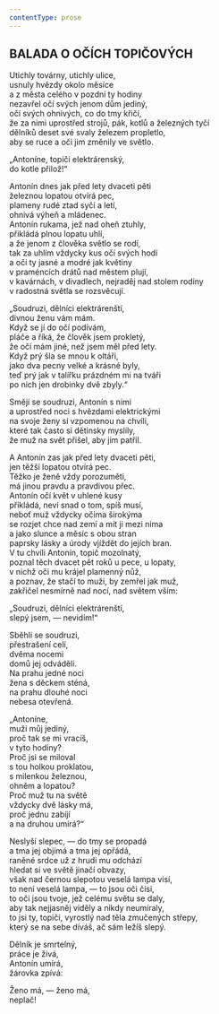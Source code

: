 ```yaml
---
contentType: prose
---
```


<section>

## BALADA O OČÍCH TOPIČOVÝCH  

Utichly továrny, utichly ulice,  
usnuly hvězdy okolo měsíce  
a z města celého v pozdní ty hodiny  
nezavřel očí svých jenom dům jediný,  
očí svých ohnivých, co do tmy křičí,  
že za nimi uprostřed strojů, pák, kotlů a železných tyčí  
dělníků deset své svaly železem propletlo,  
aby se ruce a oči jim změnily ve světlo.  

„Antoníne, topiči elektrárenský,  
do kotle přilož!“  

Antonín dnes jak před lety dvaceti pěti  
železnou lopatou otvírá pec,  
plameny rudé ztad syčí a letí,  
ohnivá výheň a mládenec.  
Antonín rukama, jež nad oheň ztuhly,  
přikládá plnou lopatu uhlí,  
a že jenom z člověka světlo se rodí,  
tak za uhlím vždycky kus očí svých hodí  
a oči ty jasné a modré jak květiny  
v praméncích drátů nad městem plují,  
v kavárnách, v divadlech, nejraděj nad stolem rodiny  
v radostná světla se rozsvěcují.  

„Soudruzi, dělníci elektrárenští,  
divnou ženu vám mám.  
Když se jí do očí podívám,  
pláče a říká, že člověk jsem prokletý,  
že oči mám jiné, než jsem měl před lety.  
Když prý šla se mnou k oltáři,  
jako dva pecny velké a krásné byly,  
teď prý jak v talířku prázdném mi na tváři  
po nich jen drobinky dvě zbyly.“  

Smějí se soudruzi, Antonín s nimi  
a uprostřed noci s hvězdami elektrickými  
na svoje ženy si vzpomenou na chvíli,  
které tak často si dětinsky myslily,  
že muž na svět přišel, aby jim patřil.  

A Antonín zas jak před lety dvaceti pěti,  
jen těžší lopatou otvírá pec.  
Těžko je ženě vždy porozuměti,  
má jinou pravdu a pravdivou přec.  
Antonín očí květ v uhlené kusy  
přikládá, neví snad o tom, spíš musí,  
neboť muž vždycky očima širokýma  
se rozjet chce nad zemí a mít ji mezi nima  
a jako slunce a měsíc s obou stran  
paprsky lásky a úrody vjíždět do jejích bran.  
V tu chvíli Antonín, topič mozolnatý,  
poznal těch dvacet pět roků u pece, u lopaty,  
v nichž oči mu krájel plamenný nůž,  
a poznav, že stačí to muži, by zemřel jak muž,  
zakřičel nesmírně nad nocí, nad světem vším:  

„Soudruzi, dělníci elektrárenští,  
slepý jsem, — nevidím!“  

Sběhli se soudruzi,  
přestrašení celí,  
dvěma nocemi  
domů jej odváděli.  
Na prahu jedné noci  
žena s děckem sténá,  
na prahu dlouhé noci  
nebesa otevřená.  

„Antoníne,  
muži můj jediný,  
proč tak se mi vracíš,  
v tyto hodiny?  
Proč jsi se miloval  
s tou holkou proklatou,  
s milenkou železnou,  
ohněm a lopatou?  
Proč muž tu na světě  
vždycky dvě lásky má,  
proč jednu zabíjí  
a na druhou umírá?“  

Neslyší slepec, — do tmy se propadá  
a tma jej objímá a tma jej opřádá,  
raněné srdce už z hrudi mu odchází  
hledat si ve světě jinačí obvazy,  
však nad černou slepotou veselá lampa visí,  
to není veselá lampa, — to jsou oči čísi,  
to oči jsou tvoje, jež celému světu se daly,  
aby tak nejjasněj viděly a nikdy neumíraly,  
to jsi ty, topiči, vyrostlý nad těla zmučených střepy,  
který se na sebe díváš, ač sám ležíš slepý.  

Dělník je smrtelný,  
práce je živá,  
Antonín umírá,  
žárovka zpívá:  

Ženo má, — ženo má,  
neplač!

</section>

